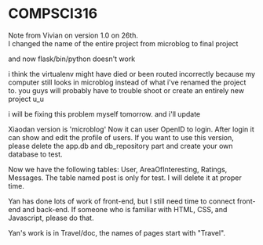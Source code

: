 COMPSCI316
==========

Note from Vivian on version 1.0 on 26th.        
I changed the name of the entire project from microblog to final project

and now flask/bin/python doesn't work

i think the virtualenv might have died or been routed incorrectly because my computer still looks in microblog instead of what i've renamed the project to. you guys will probably have to trouble shoot or create an entirely new project u_u

i will be fixing this problem myself tomorrow. and i'll update

Xiaodan version is 'microblog'
Now it can user OpenID to login. After login it can show and edit the profile of users.
If you want to use this version, please delete the app.db and db_repository part and create your own database to test.

Now we have the following tables: User, AreaOfInteresting, Ratings, Messages. The table named post is only for test. I will delete it at proper time.

Yan has done lots of work of front-end, but I still need time to connect front-end and back-end. If someone who is familiar with HTML, CSS, and Javascript, please do that.

Yan's work is in Travel/doc, the names of pages start with "Travel".  
